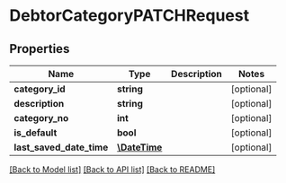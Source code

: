 # DebtorCategoryPATCHRequest

## Properties
Name | Type | Description | Notes
------------ | ------------- | ------------- | -------------
**category_id** | **string** |  | [optional] 
**description** | **string** |  | [optional] 
**category_no** | **int** |  | [optional] 
**is_default** | **bool** |  | [optional] 
**last_saved_date_time** | [**\DateTime**](\DateTime.md) |  | [optional] 

[[Back to Model list]](../README.md#documentation-for-models) [[Back to API list]](../README.md#documentation-for-api-endpoints) [[Back to README]](../README.md)



